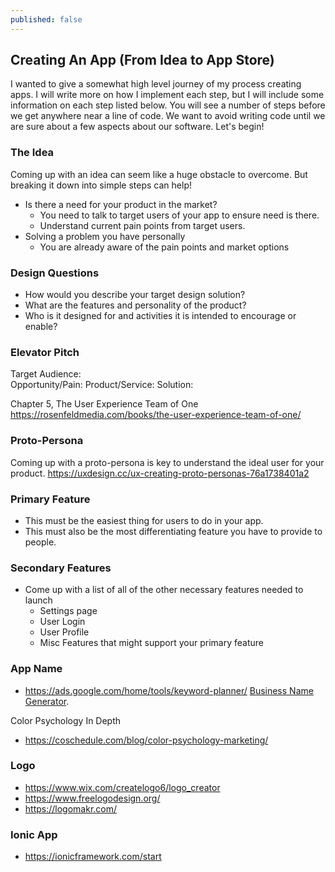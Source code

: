 ```yaml
---
published: false
---
```

## Creating An App (From Idea to App Store)
I wanted to give a somewhat high level journey of my process creating apps. I will write more on how I implement each step, but I will include some information on each step listed below. You will see a number of steps before we get anywhere near a line of code. We want to avoid writing code until we are sure about a few aspects about our software. Let's begin!

### The Idea
Coming up with an idea can seem like a huge obstacle to overcome. But breaking it down into simple steps can help!

- Is there a need for your product in the market?
	- You need to talk to target users of your app to ensure need is there.
	- Understand current pain points from target users.
- Solving a problem you have personally
	- You are already aware of the pain points and market options
    
### Design Questions
- How would you describe your target design solution?
- What are the features and personality of the product?
- Who is it designed for and activities it is intended to encourage or enable?

### Elevator Pitch
Target Audience:  
Opportunity/Pain: 
Product/Service:
Solution:

Chapter 5, The User Experience Team of One
https://rosenfeldmedia.com/books/the-user-experience-team-of-one/


### Proto-Persona 
Coming up with a proto-persona is key to understand the ideal user for your product.
https://uxdesign.cc/ux-creating-proto-personas-76a1738401a2

### Primary Feature
- This must be the easiest thing for users to do in your app.
- This must also be the most differentiating feature you have to provide to people.

### Secondary Features
- Come up with a list of all of the other necessary features needed to launch
	- Settings page
    - User Login
    - User Profile
    - Misc Features that might support your primary feature
    
### App Name
- https://ads.google.com/home/tools/keyword-planner/
[Business Name Generator](https://businessnamegenerator.com/).


Color Psychology In Depth
- https://coschedule.com/blog/color-psychology-marketing/

### Logo
- https://www.wix.com/createlogo6/logo_creator
- https://www.freelogodesign.org/
- https://logomakr.com/

### Ionic App
- https://ionicframework.com/start